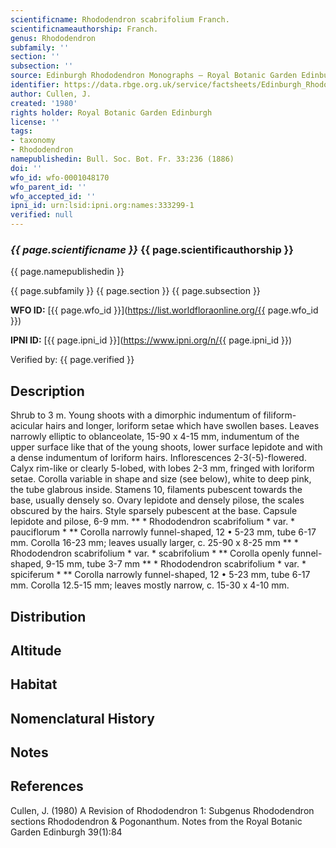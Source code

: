 ```yaml
---
scientificname: Rhododendron scabrifolium Franch.
scientificnameauthorship: Franch.
genus: Rhododendron
subfamily: ''
section: ''
subsection: ''
source: Edinburgh Rhododendron Monographs – Royal Botanic Garden Edinburgh
identifier: https://data.rbge.org.uk/service/factsheets/Edinburgh_Rhododendron_Monographs.xhtml
author: Cullen, J.
created: '1980'
rights holder: Royal Botanic Garden Edinburgh
license: ''
tags:
- taxonomy
- Rhododendron
namepublishedin: Bull. Soc. Bot. Fr. 33:236 (1886)
doi: ''
wfo_id: wfo-0001048170
wfo_parent_id: ''
wfo_accepted_id: ''
ipni_id: urn:lsid:ipni.org:names:333299-1
verified: null
---
```

### _{{ page.scientificname }}_ {{ page.scientificauthorship }}
 {{ page.namepublishedin }}

{{ page.subfamily }} {{ page.section }} {{ page.subsection }}

**WFO ID:** [{{ page.wfo_id }}](https://list.worldfloraonline.org/{{ page.wfo_id }})

**IPNI ID:** [{{ page.ipni_id }}](https://www.ipni.org/n/{{ page.ipni_id }})

Verified by: {{ page.verified }}



## Description
Shrub to 3 m. Young shoots with a dimorphic indumentum of filiform-acicular hairs and longer, loriform setae which have swollen bases. Leaves narrowly elliptic to oblanceolate, 15-90 x 4-15 mm, indumentum of the upper surface like that of the young shoots, lower surface lepidote and with a dense indumentum of loriform hairs. Inflorescences 2-3(-5)-flowered. Calyx rim-like or clearly 5-lobed, with lobes 2-3 mm, fringed with loriform setae. Corolla variable in shape and size (see below), white to deep pink, the tube glabrous inside. Stamens 10, filaments pubescent towards the base, usually densely so. Ovary lepidote and densely pilose, the scales obscured by the hairs. Style sparsely pubescent at the base. Capsule lepidote and pilose, 6-9 mm. ** * Rhododendron scabrifolium * var. * pauciflorum * ** Corolla narrowly funnel-shaped, 12 • 5-23 mm, tube 6-17 mm. Corolla 16-23 mm; leaves usually larger, c. 25-90 x 8-25 mm ** * Rhododendron scabrifolium * var. * scabrifolium * ** Corolla openly funnel-shaped, 9-15 mm, tube 3-7 mm ** * Rhododendron scabrifolium * var. * spiciferum * ** Corolla narrowly funnel-shaped, 12 • 5-23 mm, tube 6-17 mm. Corolla 12.5-15 mm; leaves mostly narrow, c. 15-30 x 4-10 mm.

## Distribution


## Altitude


## Habitat


## Nomenclatural History

                       
## Notes


## References

Cullen, J. (1980) A Revision of Rhododendron 1: Subgenus Rhododendron sections Rhododendron & Pogonanthum. Notes from the Royal Botanic Garden Edinburgh 39(1):84
